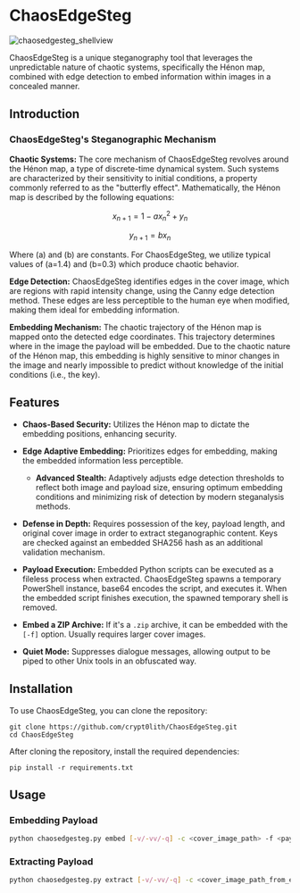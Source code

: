 # ChaosEdgeSteg

![chaosedgesteg_shellview](https://github.com/crypt0lith/ChaosEdgeSteg/assets/118923461/731142d7-be35-4b16-9eb8-76ff947b3348)

ChaosEdgeSteg is a unique steganography tool that leverages the unpredictable nature of chaotic systems, specifically the Hénon map, combined with edge detection to embed information within images in a concealed manner.

## Introduction


### ChaosEdgeSteg's Steganographic Mechanism


**Chaotic Systems:** The core mechanism of ChaosEdgeSteg revolves around the Hénon map, a type of discrete-time dynamical system. Such systems are characterized by their sensitivity to initial conditions, a property commonly referred to as the "butterfly effect". Mathematically, the Hénon map is described by the following equations:

$$x_{n+1} = 1 - a x_n^2 + y_n$$

$$y_{n+1} = b x_n$$

Where \(a\) and \(b\) are constants. For ChaosEdgeSteg, we utilize typical values of \(a=1.4\) and \(b=0.3\) which produce chaotic behavior.

**Edge Detection:** ChaosEdgeSteg identifies edges in the cover image, which are regions with rapid intensity change, using the Canny edge detection method. These edges are less perceptible to the human eye when modified, making them ideal for embedding information.

**Embedding Mechanism:** The chaotic trajectory of the Hénon map is mapped onto the detected edge coordinates. This trajectory determines where in the image the payload will be embedded. Due to the chaotic nature of the Hénon map, this embedding is highly sensitive to minor changes in the image and nearly impossible to predict without knowledge of the initial conditions (i.e., the key).

## Features

- **Chaos-Based Security:** Utilizes the Hénon map to dictate the embedding positions, enhancing security.

- **Edge Adaptive Embedding:** Prioritizes edges for embedding, making the embedded information less perceptible.

  - **Advanced Stealth:** Adaptively adjusts edge detection thresholds to reflect both image and payload size, ensuring optimum embedding conditions and minimizing risk of detection by modern steganalysis methods.

- **Defense in Depth:** Requires possession of the key, payload length, and original cover image in order to extract steganographic content. Keys are checked against an embedded SHA256 hash as an additional validation mechanism.

- **Payload Execution:** Embedded Python scripts can be executed as a fileless process when extracted. ChaosEdgeSteg spawns a temporary PowerShell instance, base64 encodes the script, and executes it. When the embedded script finishes execution, the spawned temporary shell is removed.

- **Embed a ZIP Archive:** If it's a `.zip` archive, it can be embedded with the `[-f]` option. Usually requires larger cover images.

- **Quiet Mode:** Suppresses dialogue messages, allowing output to be piped to other Unix tools in an obfuscated way.

## Installation

To use ChaosEdgeSteg, you can clone the repository:

```shell
git clone https://github.com/crypt0lith/ChaosEdgeSteg.git
cd ChaosEdgeSteg
```

After cloning the repository, install the required dependencies:

```shell
pip install -r requirements.txt
```

## Usage

### Embedding Payload

```bash
python chaosedgesteg.py embed [-v/-vv/-q] -c <cover_image_path> -f <payload_file> -k 'secret_key' [-o <output_image_path>]
```

### Extracting Payload

```bash
python chaosedgesteg.py extract [-v/-vv/-q] -c <cover_image_path_from_embedding> -i <stego_image_path> -k '0000::secret_key' [-o <output_file>] [-x]
```
